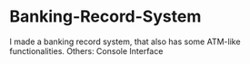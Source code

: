 # Banking-Record-System
I made a banking record system, that also has some ATM-like functionalities.
Others: Console Interface
